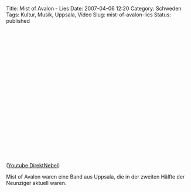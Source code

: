 Title: Mist of Avalon - Lies
Date: 2007-04-06 12:20
Category: Schweden
Tags: Kultur, Musik, Uppsala, Video
Slug: mist-of-avalon-lies
Status: published

<p>
<object width="425" height="350">
<param name="movie" value="http://www.youtube.com/v/QFADyX2sk8o"></param><param name="wmode" value="transparent"></param>

<embed src="http://www.youtube.com/v/QFADyX2sk8o" type="application/x-shockwave-flash" wmode="transparent" width="425" height="350">
</embed>
</object>
  
([Youtube DirektNebel](http://www.youtube.com/watch?v=QFADyX2sk8o))

</p>
Mist of Avalon waren eine Band aus Uppsala, die in der zweiten Hälfte
der Neunziger aktuell waren.

